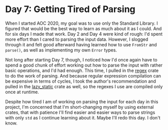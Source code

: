 # Day 7: Getting Tired of Parsing

When I started AOC 2020, my goal was to use only the Standard Library. I figured that would be the best way to learn as much about it as I could. And for six days I made that work. Day 2 and Day 4 were kind of rough: I'd spent more effort than I cared to parsing the input data. However, I slogged through it and felt good afterward having learned how to use `FromStr` and `parse()`, as well as implementing my own `Error` types.

Not long after starting Day 7, though, I noticed how I'd once again have to spend a good chunk of effort working out how to parse the input with rather basic operations, and I'd had enough. This time, I pulled in the [regex](https://crates.io/crates/regex) crate to do the work of parsing. And because regular expression compilation can be expensive in terms of cycles, I took the author's recommendation and pulled in the [lazy_static](https://crates.io/crates/lazy_static) crate as well, so the regexes I use are compiled only once at runtime.

Despite how tired I am of working on parsing the input for each day in this project, I'm concerned that I'm short-changing myself by using external crates, that with patience I'll find easier and easier ways to parse strings with only `std` as I continue learning about it. Maybe I'll redo this day. I don't know.
